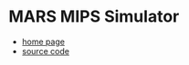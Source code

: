 # MARS MIPS Simulator

* [home page](https://courses.missouristate.edu/kenvollmar/mars/index.htm)
* [source code](https://github.com/gon1332/mars)

